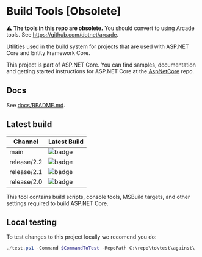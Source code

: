 Build Tools [Obsolete] 
======================

:warning: **The tools in this repo are obsolete.** You should convert to using Arcade tools.
See <https://github.com/dotnet/arcade>.


Utilities used in the build system for projects that are used with ASP.NET Core and Entity Framework Core.

This project is part of ASP.NET Core. You can find samples, documentation and getting started instructions for ASP.NET Core at the [AspNetCore](https://github.com/aspnet/AspNetCore) repo.

## Docs

See [docs/README.md](./docs/README.md).

## Latest build

Channel        | Latest Build
---------------|:---------------
main         | ![badge][main-badge]
release/2.2    | ![badge][rel-2.2-badge]
release/2.1    | ![badge][rel-2.1-badge]
release/2.0    | ![badge][rel-2.0-badge]

[main-badge]: https://aspnetcore.blob.core.windows.net/buildtools/korebuild/channels/main/badge.svg
[rel-2.2-badge]: https://aspnetcore.blob.core.windows.net/buildtools/korebuild/channels/release/2.2/badge.svg
[rel-2.1-badge]: https://aspnetcore.blob.core.windows.net/buildtools/korebuild/channels/release/2.1/badge.svg
[rel-2.0-badge]: https://aspnetcore.blob.core.windows.net/buildtools/korebuild/channels/release/2.0/badge.svg

This tool contains build scripts, console tools, MSBuild targets, and other settings required to build ASP.NET Core.


## Local testing
To test changes to this project locally we recomend you do:

```ps1
./test.ps1 -Command $CommandToTest -RepoPath C:\repo\to\test\against\
```
